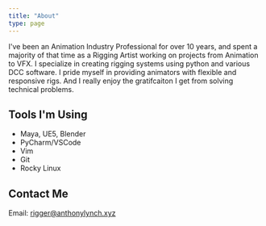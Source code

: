 ```yaml
---
title: "About"
type: page
---
```

I've been an Animation Industry Professional for over 10 years, and spent a majority of that time as a Rigging Artist working on projects from Animation to VFX. I specialize in creating rigging systems using python and various DCC software. I pride myself in providing animators with flexible and responsive rigs. And I really enjoy the gratifcaiton I get from solving technical problems. 

## Tools I'm Using
- Maya, UE5, Blender
- PyCharm/VSCode
- Vim
- Git
- Rocky Linux

## Contact Me
Email: rigger@anthonylynch.xyz